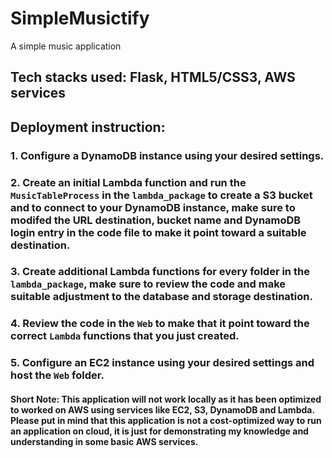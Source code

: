 # SimpleMusictify
 A simple music application

## Tech stacks used: Flask, HTML5/CSS3, AWS services

## Deployment instruction: 

### 1. Configure a DynamoDB instance using your desired settings.

### 2. Create an initial Lambda function and run the `MusicTableProcess` in the `lambda_package` to create a S3 bucket and to connect to your DynamoDB instance, make sure to modifed the URL destination, bucket name and DynamoDB login entry in the code file to make it point toward a suitable destination.

### 3. Create additional Lambda functions for every folder in the `lambda_package`, make sure to review the code and make suitable adjustment to the database and storage destination.

### 4. Review the code in the `Web` to make that it point toward the correct `Lambda` functions that you just created.

### 5. Configure an EC2 instance using your desired settings and host the `Web` folder.

#### Short Note: This application will not work locally as it has been optimized to worked on AWS using services like EC2, S3, DynamoDB and Lambda. Please put in mind that this application is not a cost-optimized way to run an application on cloud, it is just for demonstrating my knowledge and understanding in some basic AWS services.
